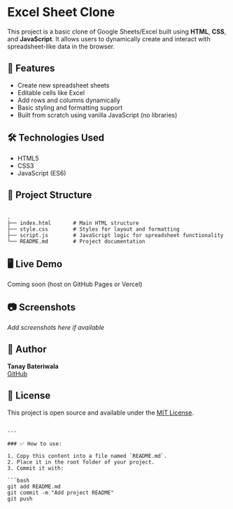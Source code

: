
# Excel Sheet Clone

This project is a basic clone of Google Sheets/Excel built using **HTML**, **CSS**, and **JavaScript**. It allows users to dynamically create and interact with spreadsheet-like data in the browser.

## 🚀 Features

- Create new spreadsheet sheets
- Editable cells like Excel
- Add rows and columns dynamically
- Basic styling and formatting support
- Built from scratch using vanilla JavaScript (no libraries)

## 🛠️ Technologies Used

- HTML5
- CSS3
- JavaScript (ES6)

## 📁 Project Structure

```

.
├── index.html       # Main HTML structure
├── style.css        # Styles for layout and formatting
├── script.js        # JavaScript logic for spreadsheet functionality
└── README.md        # Project documentation

```

## 🖥️ Live Demo

Coming soon (host on GitHub Pages or Vercel)

## 📷 Screenshots

*Add screenshots here if available*

## 🙌 Author

**Tanay Bateriwala**  
[GitHub](https://github.com/Tanay09876)

## 📜 License

This project is open source and available under the [MIT License](LICENSE).
```

---

### ✅ How to use:

1. Copy this content into a file named `README.md`.
2. Place it in the root folder of your project.
3. Commit it with:

```bash
git add README.md
git commit -m "Add project README"
git push
```



